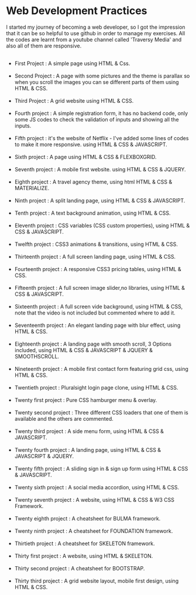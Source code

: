 # Web Development Practices
I started my journey of becoming a web developer, so I got  the impression that it can be so helpful to use github in order to manage my exercises. All the codes are learnt from a youtube channel called 'Traversy Media' and also all of them are responsive.
<br/><br/>
- First Project : A simple page using HTML & Css.
<br/><br/>
- Second Project : A page with some pictures and the theme is parallax so when you scroll the images you can se different parts of them using HTML & CSS.
<br/><br/>
- Third Project : A grid website using HTML & CSS.
<br/><br/>
- Fourth project : A simple registration form, it has no backend code, only some JS codes to check the validation of inputs and showing all the inputs.
<br/><br/>
- Fifth project : it's the website of Netflix - I've added some lines of codes to make it more responsive. using HTML & CSS & JAVASCRIPT.
<br/><br/>
- Sixth project : A page using HTML & CSS & FLEXBOXGRID.
<br/><br/>
- Seventh project : A mobile first website. using HTML & CSS & JQUERY.
<br/><br/>
- Eighth project : A travel agency theme, using html HTML & CSS & MATERIALIZE.
<br/><br/>
- Ninth project : A split landing page, using HTML & CSS & JAVASCRIPT.
<br/><br/>
- Tenth project : A text background animation, using HTML & CSS.
<br/><br/>
- Eleventh project : CSS variables (CSS custom properties), using HTML & CSS & JAVASCRIPT.
<br/><br/>
- Twelfth project : CSS3 animations & transitions, using HTML & CSS.
<br/><br/>
- Thirteenth project : A full screen landing page, using HTML & CSS.
<br/><br/>
- Fourteenth project : A responsive CSS3 pricing tables, using HTML & CSS.
<br/><br/>
- Fifteenth project : A full screen image slider,no libraries, using HTML & CSS & JAVASCRIPT.
<br/><br/>
- Sixteenth project : A full screen vide background, using HTML & CSS, note that the video is not included but commented where to add it.
<br/><br/>
- Seventeenth project : An elegant landing page with blur effect, using HTML & CSS.
<br/><br/>
- Eighteenth project : A landing page with smooth scroll, 3 Options included, using HTML & CSS & JAVASCRIPT & JQUERY & SMOOTHSCROLL.
<br/><br/>
- Nineteenth project : A mobile first contact form featuring grid css, using HTML & CSS.
<br/><br/>
- Twentieth project : Pluralsight login page clone, using HTML & CSS.
<br/><br/>
- Twenty first project : Pure CSS hamburger menu & overlay.
<br/><br/>
- Twenty second project : Three different CSS loaders that one of them is available and the others are commented.
<br/><br/>
- Twenty third project : A side menu form, using HTML & CSS & JAVASCRIPT.
<br/><br/>
- Twenty fourth project : A landing page, using HTML & CSS & JAVASCRIPT & JQUERY.
<br/><br/>
- Twenty fifth project : A sliding sign in & sign up form using HTML & CSS & JAVASCRIPT.
<br/><br/>
- Twenty sixth project : A social media accordion, using HTML & CSS.
<br/><br/>
- Twenty seventh project : A website, using HTML & CSS & W3 CSS Framework.
<br/><br/>
- Twenty eighth project : A cheatsheet for BULMA framework.
<br/><br/>
- Twenty ninth project : A cheatsheet for FOUNDATION framework.
<br/><br/>
- Thirtieth project : A cheatsheet for SKELETON framework.
<br/><br/>
- Thirty first project : A website, using HTML & SKELETON.
<br/><br/>
- Thirty second project : A cheatsheet for BOOTSTRAP.
<br/><br/>
- Thirty third project : A grid website layout, mobile first design, using HTML & CSS.
